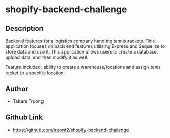 # shopify-backend-challenge

## Description

Backend features for a logistics company handling tennis rackets. This application focuses on back end features utilizing Express and Sequelize to store data and use it. This application allows users to create a database, upload data, and then modify it as well.

Feature included: ability to create a warehouse/locations and assign tenis racket to a specific location

## Author 
- Takara Truong

## Github Link

* https://github.com/truont2/shopify-backend-challenge